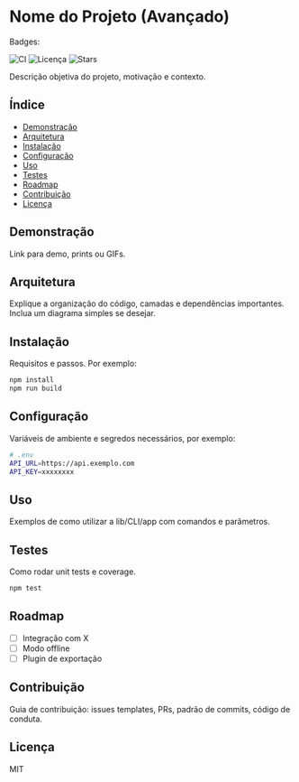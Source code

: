 # Nome do Projeto (Avançado)

Badges:

![CI](https://img.shields.io/badge/build-passing-brightgreen)
![Licença](https://img.shields.io/badge/license-MIT-blue)
![Stars](https://img.shields.io/github/stars/usuario/repositorio)

Descrição objetiva do projeto, motivação e contexto.

## Índice

- [Demonstração](#demonstração)
- [Arquitetura](#arquitetura)
- [Instalação](#instalação)
- [Configuração](#configuração)
- [Uso](#uso)
- [Testes](#testes)
- [Roadmap](#roadmap)
- [Contribuição](#contribuição)
- [Licença](#licença)

## Demonstração

Link para demo, prints ou GIFs.

## Arquitetura

Explique a organização do código, camadas e dependências importantes. Inclua um diagrama simples se desejar.

## Instalação

Requisitos e passos. Por exemplo:

```bash
npm install
npm run build
```

## Configuração

Variáveis de ambiente e segredos necessários, por exemplo:

```bash
# .env
API_URL=https://api.exemplo.com
API_KEY=xxxxxxxx
```

## Uso

Exemplos de como utilizar a lib/CLI/app com comandos e parâmetros.

## Testes

Como rodar unit tests e coverage.

```bash
npm test
```

## Roadmap

- [ ] Integração com X
- [ ] Modo offline
- [ ] Plugin de exportação

## Contribuição

Guia de contribuição: issues templates, PRs, padrão de commits, código de conduta.

## Licença

MIT
